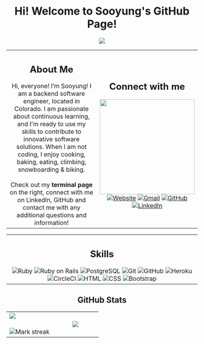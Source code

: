 <div align="center">
  <h1>Hi! Welcome to Sooyung's GitHub Page! </h1>
  
  ![](https://komarev.com/ghpvc/?username=skim1027&color=ff69b4)
  
</div>


<table align="center">
  <tr border="none">
    <td width="50%" align="center">
      <h2>About Me</h2> 
      Hi, everyone! I’m Sooyung! I am a backend software engineer, located in Colorado. I am passionate about continuous learning, and I'm ready to use my skills to contribute to innovative software solutions. 
      When I am not coding, I enjoy cooking, baking, eating, climbing, snowboarding & biking. <br><br>
      Check out my <b>terminal page</b>  on the right, connect with me on LinkedIn, GitHub and contact me with any additional questions and information!
    </td>
    <td width="50%" align="center">
    <h2>Connect with me</h2>
      <img src="https://github.com/skim1027/skim1027/assets/133388910/8f73c759-a5db-4374-ae2f-d13385bc8560" width="250"/><br>
      <a href="https://terminal.turing.edu/profiles/2058"><img src="https://img.icons8.com/bubbles/50/000000/web.png" alt="Website"/></a>
      <a href="mailto:kimx1279@gmail.com"><img src="https://img.icons8.com/bubbles/50/000000/gmail.png" alt="Gmail"/></a>
      <a href="https://github.com/skim1027"><img src="https://img.icons8.com/bubbles/50/000000/github.png" alt="GitHub"/></a>
      <a href="https://linkedin.com/in/sooyung-kim"><img src="https://img.icons8.com/bubbles/50/000000/linkedin.png" alt="LinkedIn"/></a>
    </td>
  </tr>
</table>


<table align="center">
  <tr border="none">
    <td width="100%" align="center">
      <h2>Skills</h2> 
        <img alt="Ruby" src="https://img.shields.io/badge/Ruby-red?style=flat&logo=Ruby"/>
        <img src="https://img.shields.io/badge/Ruby%20on%20Rails-red?style=flat&logo=Ruby on rails" alt="Ruby on Rails" />
        <img src="https://img.shields.io/badge/PostgreSQL-gray?style=flat&logo=Postgresql" alt="PostgreSQL" />
        <img src="https://img.shields.io/badge/Git-gray?style=flat&logo=git" alt="Git" />
        <img src="https://img.shields.io/badge/GitHub-gray?style=flat&logo=github" alt="GitHub" />
        <img src="https://img.shields.io/badge/Heroku-blue?style=flat&logo=Heroku" alt="Heroku" />
        <img src="https://img.shields.io/badge/CircleCI-yellow?style=flat&logo=circleci" alt="CircleCI" />
        <img alt="HTML" src="https://img.shields.io/badge/HTML5%20-%23E34F26.svg?logo=html5&logoColor=white"/>
        <img alt="CSS" src="https://img.shields.io/badge/CSS%20-%231572B6.svg?logo=css3&logoColor=white"/>
        <img alt="Bootstrap" src="https://img.shields.io/badge/Bootstrap-%23563D7C.svg?style=flat&logo=bootstrap&logoColor=white"/>
    </td>
  </tr>
</table>
<div align="center">
  <h2>GitHub Stats</h2>
</div>
<table align="center">
  <tr border="none">
      <td width="50%" align="center">
        <img  align="left"  src="https://github-readme-stats.vercel.app/api?username=skim1027&theme=dracula&show_icons=true&count_private=true" />
        <br></br>
        <img  title="🔥 Get streak stats for your profile at git.io/streak-stats" alt="Mark streak" src="https://github-readme-streak-stats.herokuapp.com/?user=skim1027&theme=dracula&hide_border=false" /> 
      </td>
      <td width="50%" align="center">
        <img  align="center"  src="https://github-readme-stats.anuraghazra1.vercel.app/api/top-langs/?username=skim1027&theme=dracula&hide_border=false&no-bg=true&no-frame=true&langs_count=7"/>
      </td>
  </tr>
</table>



